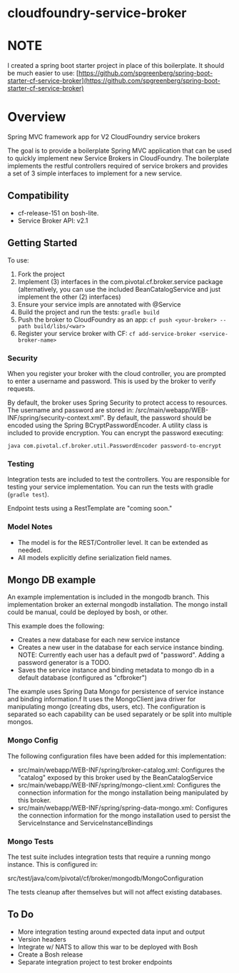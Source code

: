cloudfoundry-service-broker
===========================

# NOTE

I created a spring boot starter project in place of this boilerplate.  It should be much easier to use: [https://github.com/spgreenberg/spring-boot-starter-cf-service-broker](https://github.com/spgreenberg/spring-boot-starter-cf-service-broker)

# Overview

Spring MVC framework app for V2 CloudFoundry service brokers

The goal is to provide a boilerplate Spring MVC application that can be used to quickly implement new Service Brokers in CloudFoundry.  The boilerplate implements the restful controllers required of service brokers and provides a set of 3 simple interfaces to implement for a new service.  

## Compatibility

- cf-release-151 on bosh-lite.
- Service Broker API: v2.1

## Getting Started

To use:

1. Fork the project
2. Implement (3) interfaces in the com.pivotal.cf.broker.service package (alternatively, you can use the included BeanCatalogService and just implement the other (2) interfaces)
3. Ensure your service impls are annotated with @Service 
4. Build the project and run the tests: `gradle build`
5. Push the broker to CloudFoundry as an app: `cf push <your-broker> --path build/libs/<war>`
6. Register your service broker with CF: `cf add-service-broker <service-broker-name>`

### Security

When you register your broker with the cloud controller, you are prompted to enter a username and password.  This is used by the broker to verify requests.

By default, the broker uses Spring Security to protect access to resources.  The username and password are stored in: /src/main/webapp/WEB-INF/spring/security-context.xml".  By default, the password should be encoded using the Spring BCryptPasswordEncoder.  A utility class is included to provide encryption.  You can encrypt the password executing: 

`java com.pivotal.cf.broker.util.PasswordEncoder password-to-encrypt`

### Testing

Integration tests are included to test the controllers.  You are responsible for testing your service implementation.  You can run the tests with gradle (`gradle test`).

Endpoint tests using a RestTemplate are "coming soon."

### Model Notes

- The model is for the REST/Controller level.  It can be extended as needed.
- All models explicitly define serialization field names.

## Mongo DB example

An example implementation is included in the mongodb branch.  This implementation broker an external mongodb installation.  The mongo install could be manual, could be deployed by bosh, or other.  

This example does the following:

- Creates a new database for each new service instance
- Creates a new user in the database for each service instance binding.  NOTE: Currently each user has a default pwd of "password".  Adding a password generator is a TODO.
- Saves the service instance and binding metadata to mongo db in a default database (configured as "cfbroker")

The example uses Spring Data Mongo for persistence of service instance and binding information.f  It uses the MongoClient java driver for manipulating mongo (creating dbs, users, etc).  The configuration is separated so each capability can be used separately or be split into multiple mongos.

### Mongo Config

The following configuration files have been added for this implementation:

- src/main/webapp/WEB-INF/spring/broker-catalog.xml: Configures the "catalog" exposed by this broker used by the BeanCatalogService
- src/main/webapp/WEB-INF/spring/mongo-client.xml: Configures the connection information for the mongo installation being manipulated by this broker.
- src/main/webapp/WEB-INF/spring/spring-data-mongo.xml: Configures the connection information for the mongo installation used to persist the ServiceInstance and ServiceInstanceBindings

### Mongo Tests

The test suite includes integration tests that require a running mongo instance.  This is configured in:

src/test/java/com/pivotal/cf/broker/mongodb/MongoConfiguration

The tests cleanup after themselves but will not affect existing databases.

## To Do

* More integration testing around expected data input and output
* Version headers
* Integrate w/ NATS to allow this war to be deployed with Bosh
* Create a Bosh release
* Separate integration project to test broker endpoints



